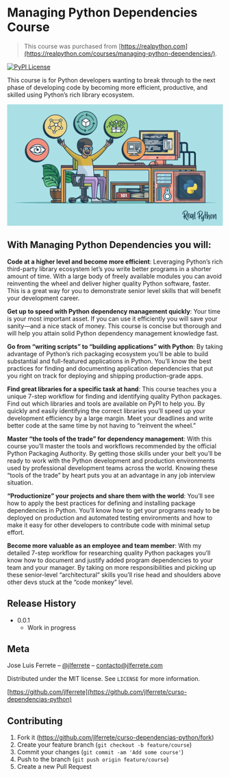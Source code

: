 # Managing Python Dependencies Course
> This course was purchased from [https://realpython.com](https://realpython.com/courses/managing-python-dependencies/).

[![PyPI License][license-image]][license-url]

This course is for Python developers wanting to break through to the next phase of developing code by becoming more efficient, productive, and skilled using Python’s rich library ecosystem.

![](header.png)

## With Managing Python Dependencies you will:

**Code at a higher level and become more efficient**: Leveraging Python’s rich third-party library ecosystem let’s you write better programs in a shorter amount of time. With a large body of freely available modules you can avoid reinventing the wheel and deliver higher quality Python software, faster. This is a great way for you to demonstrate senior level skills that will benefit your development career.

**Get up to speed with Python dependency management quickly**: Your time is your most important asset. If you can use it efficiently you will save your sanity—and a nice stack of money. This course is concise but thorough and will help you attain solid Python dependency management knowledge fast.

**Go from “writing scripts” to “building applications” with Python**: By taking advantage of Python’s rich packaging ecosystem you’ll be able to build substantial and full-featured applications in Python. You’ll know the best practices for finding and documenting application dependencies that put you right on track for deploying and shipping production-grade apps.

**Find great libraries for a specific task at hand**: This course teaches you a unique 7-step workflow for finding and identifying quality Python packages. Find out which libraries and tools are available on PyPI to help you. By quickly and easily identifying the correct libraries you’ll speed up your development efficiency by a large margin. Meet your deadlines and write better code at the same time by not having to “reinvent the wheel.”

**Master “the tools of the trade” for dependency management**: With this course you’ll master the tools and workflows recommended by the official Python Packaging Authority. By getting those skills under your belt you’ll be ready to work with the Python development and production environments used by professional development teams across the world. Knowing these “tools of the trade” by heart puts you at an advantage in any job interview situation.

**“Productionize” your projects and share them with the world**: You’ll see how to apply the best practices for defining and installing package dependencies in Python. You’ll know how to get your programs ready to be deployed on production and automated testing environments and how to make it easy for other developers to contribute code with minimal setup effort.

**Become more valuable as an employee and team member**: With my detailed 7-step workflow for researching quality Python packages you’ll know how to document and justify added program dependencies to your team and your manager. By taking on more responsibilities and picking up these senior-level “architectural” skills you’ll rise head and shoulders above other devs stuck at the “code monkey” level.

## Release History

* 0.0.1
    * Work in progress

## Meta

Jose Luis Ferrete – [@jlferrete](https://twitter.com/jlferrete) – contacto@jlferrete.com

Distributed under the MIT license. See ``LICENSE`` for more information.

[https://github.com/jlferrete](https://github.com/jlferrete/curso-dependencias-python)

## Contributing

1. Fork it (<https://github.com/jlferrete/curso-dependencias-python/fork>)
2. Create your feature branch (`git checkout -b feature/course`)
3. Commit your changes (`git commit -am 'Add some course'`)
4. Push to the branch (`git push origin feature/course`)
5. Create a new Pull Request

<!-- Markdown link & img dfn's -->
[npm-image]: https://img.shields.io/npm/v/datadog-metrics.svg?style=flat-square
[npm-url]: https://npmjs.org/package/datadog-metrics
[npm-downloads]: https://img.shields.io/npm/dm/datadog-metrics.svg?style=flat-square
[wiki]: https://github.com/yourname/yourproject/wiki
[license-image]: https://img.shields.io/pypi/l/curso
[license-url]: https://choosealicense.com/licenses/mit/